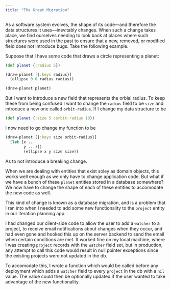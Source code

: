 ```yaml
---
title: "The Great Migration"
---
```


As a software system evolves, the shape of its code—and therefore the data structures it uses—inevitably changes. When such a change takes place, we find ourselves needing to look back at places where such structures were used in the past to ensure that a new, removed, or modified field does not introduce bugs. Take the following example.

Suppose that I have some code that draws a circle representing a planet:

```clojure
(def planet {:radius 5})

(draw-planet [{:keys radius}]
  (ellipse 0 0 radius radius))

(draw-planet planet)
```

But I want to introduce a new field that represents the orbial radius. To keep these from being confused I want to change the `radius` field to be `size` and introduce a new one called `orbit-radius`. If I change my data structure to be

```clojure
(def planet {:size 5 :orbit-radius 10})
```

I now need to go change my function to be 

```clojure
(draw-planet [{:keys size orbit-radius}]
  (let [x ... 
        y ...)])
        (ellipse x y size size))
```

As to not introduce a breaking change.

When we are dealing with entities that exist soley as domain objects, this works well enough as we only have to change application code. But what if we have a bunch of these `planet` entities stored in a database somewhere? We now have to change the shape of each of these entities to accomodate the new code as well.

This kind of change is known as a database migration, and is a problem that I ran into when I needed to add some new functionality to the `project` entity in our iteration planning app.

I had changed our client-side code to allow the user to add a `watcher` to a project, to receive email notifications about changes when they occur, and had even gone and hooked this up on the server backend to send the email when certain conditions are met. It worked fine on my local machine, where I was creating `project` records with the `watcher` field set, but in production, any attempt to call this code would result in null pointer exceptions since the existing projects were not updated in the db.

To accomodate this, I wrote a function which would be called before any deployment which adds a `watcher` field to every `project` in the db with a `nil` value. The value could then be optionally updated if the user wanted to take advantage of the new functionality.